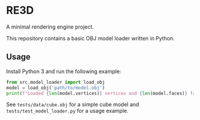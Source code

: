 RE3D
====

A minimal rendering engine project.

This repository contains a basic OBJ model loader written in Python.

## Usage

Install Python 3 and run the following example:

```python
from src.model_loader import load_obj
model = load_obj('path/to/model.obj')
print(f"Loaded {len(model.vertices)} vertices and {len(model.faces)} faces")
```

See `tests/data/cube.obj` for a simple cube model and `tests/test_model_loader.py`
for a usage example.

